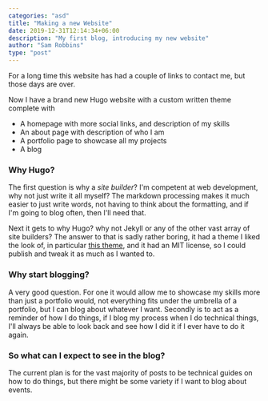 ```yaml
---
categories: "asd"
title: "Making a new Website"
date: 2019-12-31T12:14:34+06:00
description: "My first blog, introducing my new website"
author: "Sam Robbins"
type: "post"
---
```


For a long time this website has had a couple of links to contact me, but those days are over.

Now I have a brand new Hugo website with a custom written theme complete with

- A homepage with more social links, and description of my skills
- An about page with description of who I am
- A portfolio page to showcase all my projects
- A blog

### Why Hugo?

The first question is why a _site builder_? I'm competent at web development, why not just write it all myself? The markdown processing makes it much easier to just write words, not having to think about the formatting, and if I'm going to blog often, then I'll need that.

Next it gets to why Hugo? why not Jekyll or any of the other vast array of site builders? The answer to that is sadly rather boring, it had a theme I liked the look of, in particular [this theme](https://github.com/themefisher/kross-hugo), and it had an MIT license, so I could publish and tweak it as much as I wanted to.

### Why start blogging?

A very good question. For one it would allow me to showcase my skills more than just a portfolio would, not everything fits under the umbrella of a portfolio, but I can blog about whatever I want. Secondly is to act as a reminder of how I do things, if I blog my process when I do technical things, I'll always be able to look back and see how I did it if I ever have to do it again.

### So what can I expect to see in the blog?

The current plan is for the vast majority of posts to be technical guides on how to do things, but there might be some variety if I want to blog about events.
